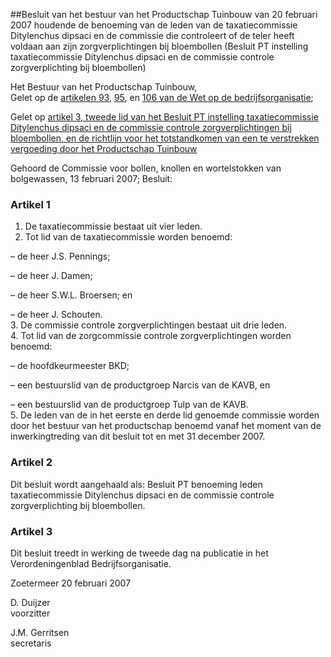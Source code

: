 <meta http-equiv='Content-Type' content='text/html; charset=utf-8' />

##Besluit van het bestuur van het Productschap Tuinbouw van 20 februari 2007 houdende de benoeming van de leden van de taxatiecommissie Ditylenchus dipsaci en de commissie die controleert of de teler heeft voldaan aan zijn zorgverplichtingen bij bloembollen (Besluit PT instelling taxatiecommissie Ditylenchus dipsaci en de commissie controle zorgverplichting bij bloembollen)

Het Bestuur van het Productschap Tuinbouw,  
Gelet op de [artikelen 93](../../../../../../../../../../../../wet/wet/op/de/bedrijfsorganisatie/BWBR0002058/README.md), [95](../../../../../../../../../../../../wet/wet/op/de/bedrijfsorganisatie/BWBR0002058/README.md), en [106 van de Wet op de bedrijfsorganisatie](../../../../../../../../../../../../wet/wet/op/de/bedrijfsorganisatie/BWBR0002058/README.md);

Gelet op [artikel 3, tweede lid van het Besluit PT instelling taxatiecommissie Ditylenchus dipsaci en de commissie controle zorgverplichtingen bij bloembollen, en de richtlijn voor het totstandkomen van een te verstrekken vergoeding door het Productschap Tuinbouw](../../../../../../../../../../../../pbo/besluit/pt/instelling/taxatiecommissie/ditylenchus/dipsaci/en/de/commissie/etc/BWBR0021803/README.md)

Gehoord de Commissie voor bollen, knollen en wortelstokken van bolgewassen, 13 februari 2007;
Besluit:    

### Artikel  1  

1.  De taxatiecommissie bestaat uit vier leden.   
2.  Tot lid van de taxatiecommissie worden benoemd: 

– de heer J.S. Pennings;  

– de heer J. Damen;  

– de heer S.W.L. Broersen; en  

– de heer J. Schouten.     
3.  De commissie controle zorgverplichtingen bestaat uit drie leden.   
4.  Tot lid van de zorgcommissie controle zorgverplichtingen worden benoemd: 

– de hoofdkeurmeester BKD;  

– een bestuurslid van de productgroep Narcis van de KAVB, en  

– een bestuurslid van de productgroep Tulp van de KAVB.     
5.  De leden van de in het eerste en derde lid genoemde commissie worden door het bestuur van het productschap benoemd vanaf het moment van de inwerkingtreding van dit besluit tot en met 31 december 2007.   

### Artikel  2  

Dit besluit wordt aangehaald als: Besluit PT benoeming leden taxatiecommissie Ditylenchus dipsaci en de commissie controle zorgverplichting bij bloembollen.  

### Artikel  3  

Dit besluit treedt in werking de tweede dag na publicatie in het Verordeningenblad Bedrijfsorganisatie.  

Zoetermeer 
20 februari 2007   

D. Duijzer  
voorzitter  

J.M. Gerritsen  
secretaris    
